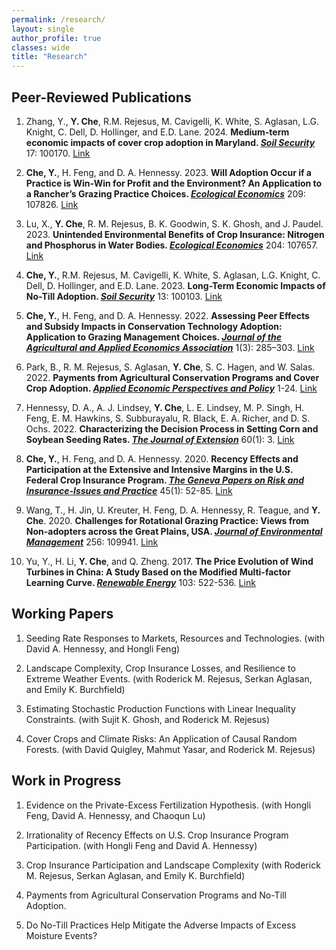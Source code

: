```yaml
---
permalink: /research/
layout: single
author_profile: true
classes: wide
title: "Research"
---
```


## Peer-Reviewed Publications

1. Zhang, Y., **Y. Che**, R.M. Rejesus, M. Cavigelli, K. White, S. Aglasan, L.G. Knight, C. Dell, D. Hollinger, and E.D. Lane. 2024. **Medium-term economic impacts of cover crop adoption in Maryland. *<ins>Soil Security</ins>*** 17: 100170. [Link](https://doi.org/10.1016/j.soisec.2024.100170)
   
1. **Che, Y.**, H. Feng, and D. A. Hennessy. 2023. **Will Adoption Occur if a Practice is Win-Win for Profit and the Environment? An Application to a Rancher’s Grazing Practice Choices. *<ins>Ecological Economics</ins>*** 209: 107826. [Link](https://doi.org/10.1016/j.ecolecon.2023.107826)

1. Lu, X., **Y. Che**, R. M. Rejesus, B. K. Goodwin, S. K. Ghosh, and J. Paudel. 2023. **Unintended Environmental Benefits of Crop Insurance: Nitrogen and Phosphorus in Water Bodies. *<ins>Ecological Economics</ins>*** 204: 107657. [Link](https://doi.org/10.1016/j.ecolecon.2022.107657) 

1. **Che, Y.**, R.M. Rejesus, M. Cavigelli, K. White, S. Aglasan, L.G. Knight, C. Dell, D. Hollinger, and E.D. Lane. 2023. **Long-Term Economic Impacts of No-Till Adoption. *<ins>Soil Security</ins>*** 13: 100103. [Link](https://doi.org/10.1016/j.soisec.2023.100103) 

1. **Che, Y.**, H. Feng, and D. A. Hennessy. 2022.  **Assessing Peer Effects and Subsidy Impacts in Conservation Technology Adoption: Application to Grazing Management Choices. *<ins>Journal of the Agricultural and Applied Economics Association</ins>*** 1(3): 285–303. [Link](https://doi.org/10.1002/jaa2.26) 

1. Park, B., R. M. Rejesus, S. Aglasan, **Y. Che**, S. C. Hagen, and W. Salas. 2022. **Payments from Agricultural Conservation Programs and Cover Crop Adoption. *<ins>Applied Economic Perspectives and Policy</ins>*** 1-24. [Link](https://doi.org/10.1002/aepp.13248) 

1. Hennessy, D. A., A. J. Lindsey, **Y. Che**, L. E. Lindsey, M. P. Singh, H. Feng, E. M. Hawkins, S. Subburayalu, R. Black, E. A. Richer, and D. S. Ochs. 2022. **Characterizing the Decision Process in Setting Corn and Soybean Seeding Rates. *<ins>The Journal of Extension</ins>*** 60(1): 3. [Link](https://doi.org/10.34068/joe.60.01.03)

1. **Che, Y.**, H. Feng, and D. A. Hennessy. 2020. **Recency Effects and Participation at the Extensive and Intensive Margins in the U.S. Federal Crop Insurance Program. *<ins>The Geneva Papers on Risk and Insurance-Issues and Practice</ins>*** 45(1): 52-85. [Link](https://doi.org/10.1057/s41288-019-00147-5) 

1. Wang, T., H. Jin, U. Kreuter, H. Feng, D. A. Hennessy, R. Teague, and **Y. Che**. 2020. **Challenges for Rotational Grazing Practice: Views from Non-adopters across the Great Plains, USA.  *<ins>Journal of Environmental Management</ins>*** 256: 109941. [Link](https://doi.org/10.1016/j.jenvman.2019.109941)

1. Yu, Y., H. Li, **Y. Che**, and Q. Zheng. 2017. **The Price Evolution of Wind Turbines in China: A Study Based on the Modified Multi-factor Learning Curve. *<ins>Renewable Energy</ins>*** 103: 522-536. [Link](https://doi.org/10.1016/j.renene.2016.11.056)
  
## Working Papers

1. Seeding Rate Responses to Markets, Resources and Technologies. (with David A. Hennessy, and Hongli Feng)
   
1. Landscape Complexity, Crop Insurance Losses, and Resilience to Extreme Weather Events. (with Roderick M. Rejesus, Serkan Aglasan, and Emily K. Burchfield)

1. Estimating Stochastic Production Functions with Linear Inequality Constraints. (with Sujit K. Ghosh, and Roderick M. Rejesus)

1. Cover Crops and Climate Risks: An Application of Causal Random Forests. (with David Quigley, Mahmut Yasar, and Roderick M. Rejesus)

## Work in Progress

1. Evidence on the Private-Excess Fertilization Hypothesis. (with Hongli Feng, David A. Hennessy, and Chaoqun Lu) 

1. Irrationality of Recency Effects on U.S. Crop Insurance Program Participation. (with Hongli Feng and David A. Hennessy) 

1. Crop Insurance Participation and Landscape Complexity (with Roderick M. Rejesus, Serkan Aglasan, and Emily K. Burchfield)

1. Payments from Agricultural Conservation Programs and No-Till Adoption.

1. Do No-Till Practices Help Mitigate the Adverse Impacts of Excess Moisture Events?

